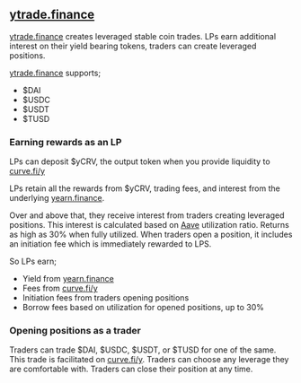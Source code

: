 ## [ytrade.finance](https://ytrade.finance)

[ytrade.finance](https://ytrade.finance) creates leveraged stable coin trades. LPs earn additional interest on their yield bearing tokens, traders can create leveraged positions.

[ytrade.finance](https://ytrade.finance) supports;

* $DAI
* $USDC
* $USDT
* $TUSD

### Earning rewards as an LP

LPs can deposit $yCRV, the output token when you provide liquidity to [curve.fi/y](https://curve.fi/y)

LPs retain all the rewards from $yCRV, trading fees, and interest from the underlying [yearn.finance](https://yearn.finance).

Over and above that, they receive interest from traders creating leveraged positions. This interest is calculated based on [Aave](https://aave.com) utilization ratio. Returns as high as 30% when fully utilized. When traders open a position, it includes an initiation fee which is immediately rewarded to LPS.

So LPs earn;

* Yield from [yearn.finance](https://yearn.finance)
* Fees from [curve.fi/y](https://curve.fi/y)
* Initiation fees from traders opening positions
* Borrow fees based on utilization for opened positions, up to 30%

### Opening positions as a trader

Traders can trade $DAI, $USDC, $USDT, or $TUSD for one of the same. This trade is facilitated on [curve.fi/y](https://curve.fi). Traders can choose any leverage they are comfortable with. Traders can close their position at any time.

